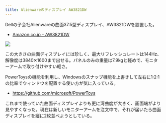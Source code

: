 ```yaml
---
title: Alienwareのディスプレイ AW3821DW
---
```


Dellの子会社Alienwareの曲面37.5型ディスプレイ、AW3821DWを設置した。

- [Amazon.co.jp - AW3821DW](https://www.amazon.co.jp/dp/B08P49Z6BX)

![](https://i.imgur.com/QhDiX4Kh.jpg)

この大きさの曲面ディスプレイには珍しく、最大リフレッシュレートは144Hz、解像度は3840✕1600まで出せる。パネルのみの重量は7.9kgと軽めで、モニターアームで取り付けやすい軽さ。

PowerToysの機能を利用し、Windowsのスナップ機能を上書きして左右に1:2:1の比率でウィンドウを配置する使い方が気に入っている。

- <https://github.com/microsoft/PowerToys>

これまで使っていた曲面ディスプレイよりも更に湾曲度が大きく、画面端がより見やすくなった。現在は新しいモニターアームを注文中で、それが届いたら曲面ディスプレイを縦に2枚並べようとしている。
